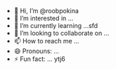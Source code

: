 - 👋 Hi, I’m @roobpokina
- 👀 I’m interested in ...
- 🌱 I’m currently learning ...sfd
- 💞️ I’m looking to collaborate on ...
- 📫 How to reach me ...
- 😄 Pronouns: ...
- ⚡ Fun fact: ...
ytj6
<!---
roobpokina/roobpokina is a ✨ special ✨ repository because its `README.md` (this file) appears on your GitHub profile.
You can click the Preview link to take a look at your changes.
--->
